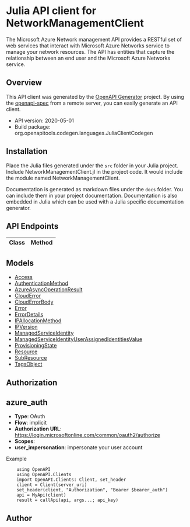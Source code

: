 # Julia API client for NetworkManagementClient

The Microsoft Azure Network management API provides a RESTful set of web services that interact with Microsoft Azure Networks service to manage your network resources. The API has entities that capture the relationship between an end user and the Microsoft Azure Networks service.

## Overview
This API client was generated by the [OpenAPI Generator](https://openapi-generator.tech) project.  By using the [openapi-spec](https://openapis.org) from a remote server, you can easily generate an API client.

- API version: 2020-05-01
- Build package: org.openapitools.codegen.languages.JuliaClientCodegen


## Installation
Place the Julia files generated under the `src` folder in your Julia project. Include NetworkManagementClient.jl in the project code.
It would include the module named NetworkManagementClient.

Documentation is generated as markdown files under the `docs` folder. You can include them in your project documentation.
Documentation is also embedded in Julia which can be used with a Julia specific documentation generator.

## API Endpoints

Class | Method
------------ | -------------


## Models

 - [Access](docs/Access.md)
 - [AuthenticationMethod](docs/AuthenticationMethod.md)
 - [AzureAsyncOperationResult](docs/AzureAsyncOperationResult.md)
 - [CloudError](docs/CloudError.md)
 - [CloudErrorBody](docs/CloudErrorBody.md)
 - [Error](docs/Error.md)
 - [ErrorDetails](docs/ErrorDetails.md)
 - [IPAllocationMethod](docs/IPAllocationMethod.md)
 - [IPVersion](docs/IPVersion.md)
 - [ManagedServiceIdentity](docs/ManagedServiceIdentity.md)
 - [ManagedServiceIdentityUserAssignedIdentitiesValue](docs/ManagedServiceIdentityUserAssignedIdentitiesValue.md)
 - [ProvisioningState](docs/ProvisioningState.md)
 - [Resource](docs/Resource.md)
 - [SubResource](docs/SubResource.md)
 - [TagsObject](docs/TagsObject.md)


## Authorization

## azure_auth
- **Type**: OAuth
- **Flow**: implicit
- **Authorization URL**: https://login.microsoftonline.com/common/oauth2/authorize
- **Scopes**: 
 - **user_impersonation**: impersonate your user account

Example
```
    using OpenAPI
    using OpenAPI.Clients
    import OpenAPI.Clients: Client, set_header
    client = Client(server_uri)
    set_header(client, "Authorization", "Bearer $bearer_auth")
    api = MyApi(client)
    result = callApi(api, args...; api_key)
```

## Author


